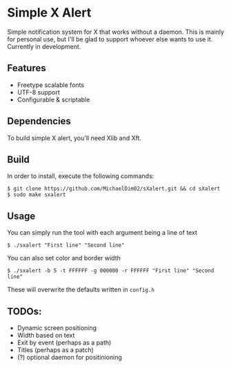 # Simple X Alert 

Simple notification system for X that works without a daemon. This is mainly for personal use, but I'll be glad to support whoever else wants to use it. Currently in development.

## Features
+ Freetype scalable fonts
+ UTF-8 support
+ Configurable & scriptable

## Dependencies
To build simple X alert, you'll need Xlib and Xft.

## Build
In order to install, execute the following commands:
```
$ git clone https://github.com/MichaelDim02/sXalert.git && cd sXalert
$ sudo make sxalert
```

## Usage
You can simply run the tool with each argument being a line of text
```
$ ./sxalert "First line" "Second line"
```
You can also set color and border width
```
$ ./sxalert -b 5 -t FFFFFF -g 000000 -r FFFFFF "First line" "Second line"
```
These will overwrite the defaults written in `config.h`

## TODOs:
+ Dynamic screen positioning
+ Width based on text
+ Exit by event (perhaps as a path)
+ Titles (perhaps as a patch)
+ (?) optional daemon for positinioning

